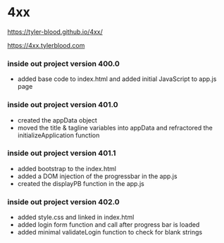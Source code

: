 # 4xx

https://tyler-blood.github.io/4xx/

https://4xx.tylerblood.com

### inside out project version 400.0
- added base code to index.html and added initial JavaScript to app.js page


### inside out project version 401.0
- created the appData object
- moved the title & tagline variables into appData and refractored the initializeApplication function

### inside out project version 401.1
- added bootstrap to the index.html
- added a DOM injection of the progressbar in the app.js
- created the displayPB function in the app.js

### inside out project version 402.0
- added style.css and linked in index.html
- added login form function and call after progress bar is loaded
- added minimal validateLogin function to check for blank strings
